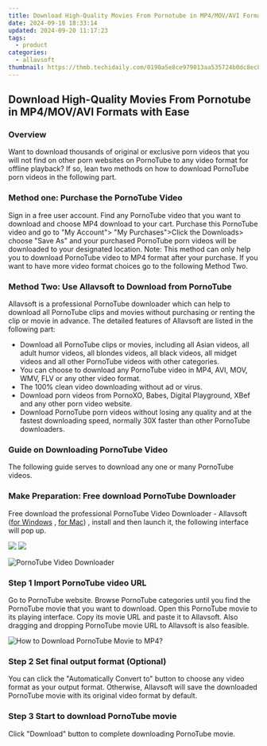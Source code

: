```yaml
---
title: Download High-Quality Movies From Pornotube in MP4/MOV/AVI Formats with Ease
date: 2024-09-18 18:33:14
updated: 2024-09-20 11:17:23
tags:
  - product
categories:
  - allavsoft
thumbnail: https://thmb.techidaily.com/0190a5e8ce979013aa535724b0dc8ec8d018ff0f571a11067b3efc6f1f0245eb.jpg
---
```


## Download High-Quality Movies From Pornotube in MP4/MOV/AVI Formats with Ease

### Overview

Want to download thousands of original or exclusive porn videos that you will not find on other porn websites on PornoTube to any video format for offline playback? If so, lean two methods on how to download PornoTube porn videos in the following part.

### Method one: Purchase the PornoTube Video

Sign in a free user account. Find any PornoTube video that you want to download and choose MP4 download to your cart. Purchase this PornoTube video and go to "My Account"> "My Purchases">Click the Downloads> choose "Save As" and your purchased PornoTube porn videos will be downloaded to your designated location. Note: This method can only help you to download PornoTube video to MP4 format after your purchase. If you want to have more video format choices go to the following Method Two.

### Method Two: Use Allavsoft to Download from PornoTube

Allavsoft is a professional PornoTube downloader which can help to download all PornoTube clips and movies without purchasing or renting the clip or movie in advance. The detailed features of Allavsoft are listed in the following part:

* Download all PornoTube clips or movies, including all Asian videos, all adult humor videos, all blondes videos, all black videos, all midget videos and all other PornoTube videos with other categories.
* You can choose to download any PornoTube video in MP4, AVI, MOV, WMV, FLV or any other video format.
* The 100% clean video downloading without ad or virus.
* Download porn videos from PornoXO, Babes, Digital Playground, XBef and any other porn video website.
* Download PornoTube porn videos without losing any quality and at the fastest downloading speed, normally 30X faster than other PornoTube downloaders.

### Guide on Downloading PornoTube Video

The following guide serves to download any one or many PornoTube videos.

### Make Preparation: Free download PornoTube Downloader

Free download the professional PornoTube Video Downloader - Allavsoft ([for Windows](https://tools.techidaily.com/allavsoft/products/) , [for Mac](https://tools.techidaily.com/allavsoft/products/)) , install and then launch it, the following interface will pop up.

[![](https://www.allavsoft.com/how-to/../images/how-to/free-download-win.jpg)](https://tools.techidaily.com/allavsoft/products/) [![](https://www.allavsoft.com/how-to/../images/how-to/free-download-mac.jpg)](https://tools.techidaily.com/allavsoft/products/)

![PornoTube Video Downloader](https://www.allavsoft.com/how-to/../images/allavsoft/screen-shot-600.jpg)

### Step 1 Import PornoTube video URL

Go to PornoTube website. Browse PornoTube categories until you find the PornoTube movie that you want to download. Open this PornoTube movie to its playing interface. Copy its movie URL and paste it to Allavsoft. Also dragging and dropping PornoTube movie URL to Allavsoft is also feasible.

![How to Download PornoTube Movie to MP4?](https://www.allavsoft.com/how-to/../images/how-to/download-rtmp-video/download-rtmp-video.jpg)

### Step 2 Set final output format (Optional)

You can click the "Automatically Convert to" button to choose any video format as your output format. Otherwise, Allavsoft will save the downloaded PornoTube movie with its original video format by default.

### Step 3 Start to download PornoTube movie

Click "Download" button to complete downloading PornoTube movie.

<ins class="adsbygoogle"
     style="display:block"
     data-ad-format="autorelaxed"
     data-ad-client="ca-pub-7571918770474297"
     data-ad-slot="1223367746"></ins>



<ins class="adsbygoogle"
     style="display:block"
     data-ad-client="ca-pub-7571918770474297"
     data-ad-slot="8358498916"
     data-ad-format="auto"
     data-full-width-responsive="true"></ins>
